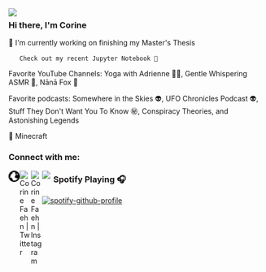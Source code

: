 <img align="left" width="500" src="https://user-images.githubusercontent.com/82867617/116566875-650abd80-a907-11eb-8cdb-9c7b0ece2202.png">

### Hi there, I'm Corine
  🔭 I'm currently working on finishing my Master's Thesis 
  
       Check out my recent Jupyter Notebook 🍓 
     
  Favorite YouTube Channels: Yoga with Adrienne 🤸‍♀️, Gentle Whispering ASMR 🌙, Nānā Fox 🦊
  
  Favorite podcasts: Somewhere in the Skies 👽, UFO Chronicles Podcast 👽, Stuff They Don't Want You To Know ㊙️, Conspiracy Theories, and Astonishing Legends 
  
  👾 Minecraft 
  


### Connect with me: 
[<img align="left" alt="corinealexis.wixsite.com/corinef" width="22px" src="https://raw.githubusercontent.com/iconic/open-iconic/master/svg/globe.svg" />][website]
[<img align="left" alt="Corine Faehn | Twitter" width="22px" src="https://cdn.jsdelivr.net/npm/simple-icons@v3/icons/twitter.svg" />][twitter]
[<img align="left" alt="Corine Faehn | Instagram" width="22px" src="https://cdn.jsdelivr.net/npm/simple-icons@v3/icons/instagram.svg" />][instagram]
[<img align="left" width="22px" src="https://cdn.jsdelivr.net/npm/simple-icons@v3/icons/linkedin.svg" />][linkedin]
 

### Spotify Playing 🎧

[![spotify-github-profile](https://spotify-github-profile.vercel.app/api/view?uid=corinef&cover_image=true&theme=novatorem)](https://spotify-github-profile.vercel.app/api/view?uid=corinef&redirect=true)






<!--
**corinef/corinef** is a ✨ _special_ ✨ repository because its `README.md` (this file) appears on your GitHub profile.

Here are some ideas to get you started:

- 🔭 I’m currently working on ...
- 🌱 I’m currently learning ...
- 👯 I’m looking to collaborate on ...
- 🤔 I’m looking for help with ...
- 💬 Ask me about ...
- 📫 How to reach me: ...
- 😄 Pronouns: ...
- ⚡ Fun fact: ...
-->

</details> 

[website]: https://corinealexis.wixsite.com/corinef
[twitter]: https://twitter.com/corinefaehn?lang=en
[instagram]: https://www.instagram.com/cor.ine.f/
[linkedin]: https://www.linkedin.com/in/corinefaehn/
